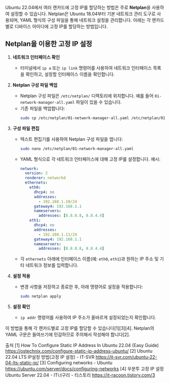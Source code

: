 Ubuntu 22.04에서 여러 랜카드에 고정 IP를 할당하는 방법은 주로 **Netplan**을 사용하여 설정할 수 있습니다. Netplan은 Ubuntu 18.04부터 기본 네트워크 관리 도구로 사용되며, YAML 형식의 구성 파일을 통해 네트워크 설정을 관리합니다. 아래는 각 랜카드별로 디바이스 아이디에 고정 IP를 할당하는 방법입니다.

## Netplan을 이용한 고정 IP 설정

1. **네트워크 인터페이스 확인**
   - 터미널에서 `ip a` 또는 `ip link` 명령어를 사용하여 네트워크 인터페이스 목록을 확인하고, 설정할 인터페이스 이름을 확인합니다.

2. **Netplan 구성 파일 백업**
   - Netplan 구성 파일은 `/etc/netplan/` 디렉토리에 위치합니다. 예를 들어 `01-network-manager-all.yaml` 파일이 있을 수 있습니다.
   - 기존 파일을 백업합니다:
     ```bash
     sudo cp /etc/netplan/01-network-manager-all.yaml /etc/netplan/01-network-manager-all_backup.yaml
     ```

3. **구성 파일 편집**
   - 텍스트 편집기를 사용하여 Netplan 구성 파일을 엽니다:
     ```bash
     sudo nano /etc/netplan/01-network-manager-all.yaml
     ```
   - YAML 형식으로 각 네트워크 인터페이스에 대해 고정 IP를 설정합니다. 예시:
     ```yaml
     network:
       version: 2
       renderer: networkd
       ethernets:
         eth0:
           dhcp4: no
           addresses:
             - 192.168.1.10/24
           gateway4: 192.168.1.1
           nameservers:
             addresses: [8.8.8.8, 8.8.4.4]
         eth1:
           dhcp4: no
           addresses:
             - 192.168.1.11/24
           gateway4: 192.168.1.1
           nameservers:
             addresses: [8.8.8.8, 8.8.4.4]
     ```
   - 각 `ethernets` 아래에 인터페이스 이름(예: `eth0`, `eth1`)과 원하는 IP 주소 및 기타 네트워크 정보를 입력합니다.

4. **설정 적용**
   - 변경 사항을 저장하고 종료한 후, 아래 명령어로 설정을 적용합니다:
     ```bash
     sudo netplan apply
     ```

5. **설정 확인**
   - `ip addr` 명령어를 사용하여 IP 주소가 올바르게 설정되었는지 확인합니다.

이 방법을 통해 각 랜카드별로 고정 IP를 할당할 수 있습니다[1][3][4]. Netplan의 YAML 구문은 들여쓰기에 민감하므로 주의해서 작성해야 합니다[2].

출처
[1] How To Configure Static IP Address In Ubuntu 22.04 (Easy Guide) https://ostechnix.com/configure-static-ip-address-ubuntu/
[2] Ubuntu 22.04 LTS IP설정 방법(고정 IP 설정) - IT-SVR https://it-svr.com/ubuntu-22-04-lts-static-ip/
[3] Configuring networks - Ubuntu https://ubuntu.com/server/docs/configuring-networks
[4] 우분투 고정 IP 설정 Ubuntu Server 22.04 - IT너구리 - 티스토리 https://it-racoon.tistory.com/3
